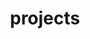 ---
layout: resume_section
title: projects
items:
  - date: September 2019
    title: Exhibitor Look-Up Web App for Grace Hopper 2019
    title_icon: 
    title_link: 
    subtitle: HTML/CSS/JavaScript, DataTables, Python, Google Knowledge Graph API
    subtitle_icon: 
    subtitle_link:
    description:
      - Built a website to support look-up of company data with Google Knowledge Graph API, with over 50 views daily
---